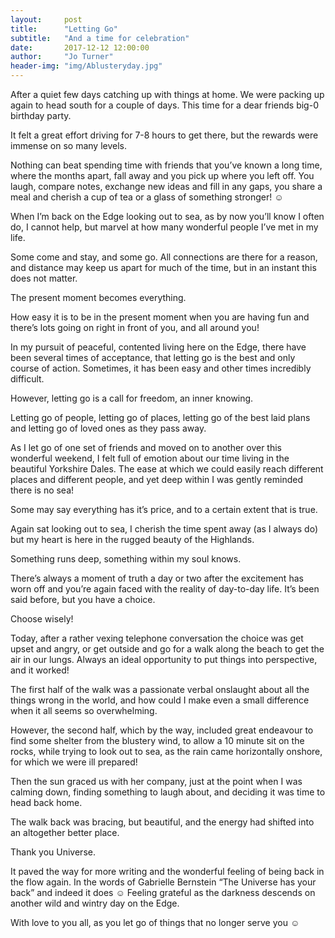 ```yaml
---
layout:     post
title:      "Letting Go"
subtitle:   "And a time for celebration"
date:       2017-12-12 12:00:00
author:     "Jo Turner"
header-img: "img/Ablusteryday.jpg"
---
```

After a quiet few days catching up with things at home. We were packing up again to head south for a couple of days. This time for a dear friends big-0 birthday party. 

It felt a great effort driving for 7-8 hours to get there, but the rewards were immense on so many levels. 

Nothing can beat spending time with friends that you’ve known a long time, where the months apart, fall away and you pick up where you left off. You laugh, compare notes, exchange new ideas and fill in any gaps, you share a meal and cherish a cup of tea or a glass of something stronger! ☺  

When I’m back on the Edge looking out to sea, as by now you’ll know I often do, I cannot help, but marvel at how many wonderful people I’ve met in my life. 

Some come and stay, and some go. All connections are there for a reason, and distance may keep us apart for much of the time, but in an instant this does not matter.

The present moment becomes everything.

How easy it is to be in the present moment when you are having fun and there’s lots going on right in front of you, and all around you!

In my pursuit of peaceful, contented living here on the Edge, there have been several times of acceptance, that letting go is the best and only course of action. Sometimes, it has been easy and other times incredibly difficult.

However, letting go is a call for freedom, an inner knowing.

Letting go of people, letting go of places, letting go of the best laid plans and letting go of loved ones as they pass away.

As I let go of one set of friends and moved on to another over this wonderful weekend, I felt full of emotion about our time living in the beautiful Yorkshire Dales. The ease at which we could easily reach different places and different people, and yet deep within I was gently reminded there is no sea!

Some may say everything has it’s price, and to a certain extent that is true.

Again sat looking out to sea, I cherish the time spent away (as I always do) but my heart is here in the rugged beauty of the Highlands. 

Something runs deep, something within my soul knows.

There’s always a moment of truth a day or two after the excitement has worn off and you’re again faced with the reality of day-to-day life. It’s been said before, but you have a choice. 

Choose wisely!

Today, after a rather vexing telephone conversation the choice was get upset and angry, or get outside and go for a walk along the beach to get the air in our lungs. Always an ideal opportunity to put things into perspective, and it worked!

The first half of the walk was a passionate verbal onslaught about all the things wrong in the world, and how could I make even a small difference when it all seems so overwhelming.

However, the second half, which by the way, included great endeavour to find some shelter from the blustery wind, to allow a 10 minute sit on the rocks, while trying to look out to sea, as the rain came horizontally onshore, for which we were ill prepared! 

Then the sun graced us with her company, just at the point when I was calming down, finding something to laugh about, and deciding it was time to head back home.

The walk back was bracing, but beautiful, and the energy had shifted into an altogether better place.

Thank you Universe.

It paved the way for more writing and the wonderful feeling of being back in the flow again. In the words of Gabrielle Bernstein “The Universe has your back” and indeed it does ☺ Feeling grateful as the darkness descends on another wild and wintry day on the Edge. 

With love to you all, as you let go of things that no longer serve you ☺



